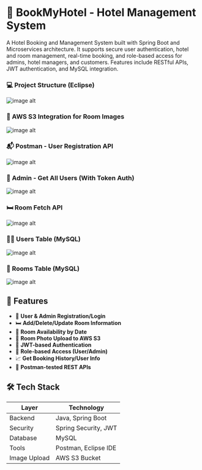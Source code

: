 # 🏨 BookMyHotel - Hotel Management System
A Hotel Booking and Management System built with Spring Boot and Microservices architecture. It supports secure user authentication, hotel and room management, real-time booking, and role-based access for admins, hotel managers, and customers. Features include RESTful APIs, JWT authentication, and MySQL integration.


### 💻 Project Structure (Eclipse)
![image alt]()

### 🔐 AWS S3 Integration for Room Images
![image alt]()

### 📬 Postman - User Registration API
![image alt]()

### 🔑 Admin - Get All Users (With Token Auth)
![image alt]()

### 🛏 Room Fetch API
![image alt]()

### 🧑‍💼 Users Table (MySQL)
![image alt]()

### 🏨 Rooms Table (MySQL)
![image alt]()


## 🚀 Features

- 👥 **User & Admin Registration/Login**
- 🛏️ **Add/Delete/Update Room Information**
- 📆 **Room Availability by Date**
- 📂 **Room Photo Upload to AWS S3**
- 📜 **JWT-based Authentication**
- 🔐 **Role-based Access (User/Admin)**
- 📈 **Get Booking History/User Info**
- 🧪 **Postman-tested REST APIs**


## 🛠 Tech Stack

| Layer        | Technology           |
|--------------|----------------------|
| Backend      | Java, Spring Boot    |
| Security     | Spring Security, JWT |
| Database     | MySQL                |
| Tools        | Postman, Eclipse IDE |
| Image Upload | AWS S3 Bucket        |

